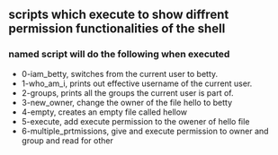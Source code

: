 ## scripts which execute to show diffrent permission functionalities of the shell

### named script will do the following when executed

- 0-iam_betty, switches from the current user to betty.
- 1-who_am_i, prints out effective username of the current user.
- 2-groups, prints all the groups the current user is part of.
- 3-new_owner, change the owner of the file hello to betty
- 4-empty, creates an empty file called hellow
- 5-execute, add execute permission to the owener of hello file
- 6-multiple_prtmissions, give and execute permission to owner and group and read for other
